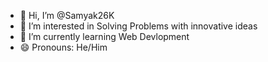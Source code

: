 - 👋 Hi, I’m @Samyak26K
- 👀 I’m interested in Solving Problems with innovative ideas 
- 🌱 I’m currently learning Web Devlopment
- 😄 Pronouns: He/Him


<!---
Samyak26K/Samyak26K is a ✨ special ✨ repository because its `README.md` (this file) appears on your GitHub profile.
You can click the Preview link to take a look at your changes.
--->
